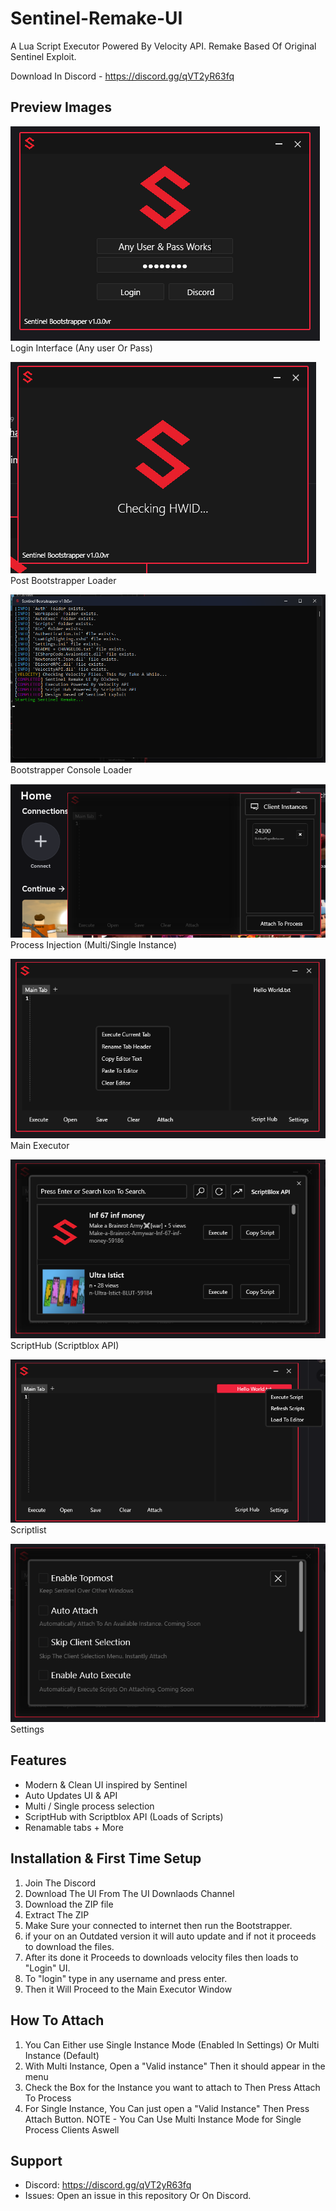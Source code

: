 # Sentinel-Remake-UI
A Lua Script Executor Powered By Velocity API. Remake Based Of Original Sentinel Exploit.

Download In Discord - https://discord.gg/qVT2yR63fq

## Preview Images

![login ui](https://github.com/RobloxExploitDev/SentinelRemakeResrouces/blob/main/Images/Login.png?raw=true)
Login Interface (Any user Or Pass)

![PB Loader](https://github.com/RobloxExploitDev/SentinelRemakeResrouces/blob/main/Images/Loader.png?raw=true)
Post Bootstrapper Loader

![Bootstrapper](https://github.com/RobloxExploitDev/SentinelRemakeResrouces/blob/main/Images/Bootstrapper.png?raw=true)
Bootstrapper Console Loader

![MS Attach](https://github.com/RobloxExploitDev/SentinelRemakeResrouces/blob/main/Images/Attach.png?raw=true)
Process Injection (Multi/Single Instance)

![Executor](https://github.com/RobloxExploitDev/SentinelRemakeResrouces/blob/main/Images/MainExec.png?raw=true)
Main Executor

![Scripthub](https://github.com/RobloxExploitDev/SentinelRemakeResrouces/blob/main/Images/ScriptHub.png?raw=true)
ScriptHub (Scriptblox API)

![Scriptlist](https://github.com/RobloxExploitDev/SentinelRemakeResrouces/blob/main/Images/ScriptListShow.png?raw=true)
Scriptlist

![Settings](https://github.com/RobloxExploitDev/SentinelRemakeResrouces/blob/main/Images/Settings.png?raw=true)
Settings


## Features

- Modern & Clean UI inspired by Sentinel
- Auto Updates UI & API
- Multi / Single process selection 
- ScriptHub with Scriptblox API (Loads of Scripts)
- Renamable tabs + More


## Installation & First Time Setup

1. Join The Discord
2. Download The UI From The UI Downlaods Channel
3. Download the ZIP file 
4. Extract The ZIP
5. Make Sure your connected to internet then run the Bootstrapper. 
6. if your on an Outdated version it will auto update and if not it proceeds to download the files. 
7. After its done it Proceeds to downloads velocity files then loads to "Login" UI. 
8. To "login" type in any username and press enter. 
9. Then it Will Proceed to the Main Executor Window

## How To Attach

1. You Can Either use Single Instance Mode (Enabled In Settings) Or Multi Instance (Default)
2. With Multi Instance, Open a "Valid instance" Then it should appear in the menu
3. Check the Box for the Instance you want to attach to Then Press Attach To Process
4. For Single Instance, You Can just open a "Valid Instance" Then Press Attach Button.
NOTE - You Can Use Multi Instance Mode for Single Process Clients Aswell

## Support

- Discord: https://discord.gg/qVT2yR63fq
- Issues: Open an issue in this repository Or On Discord.
